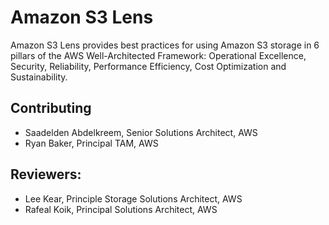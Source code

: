 # Amazon S3 Lens
Amazon S3 Lens provides best practices for using Amazon S3 storage in 6 pillars of the AWS Well-Architected Framework: Operational Excellence, Security, Reliability, Performance Efficiency, Cost Optimization and Sustainability.

## Contributing
- Saadelden Abdelkreem, Senior Solutions Architect, AWS
- Ryan Baker, Principal TAM, AWS

## Reviewers:
- Lee Kear, Principle Storage Solutions Architect, AWS
- Rafeal Koik, Principal Solutions Architect, AWS
